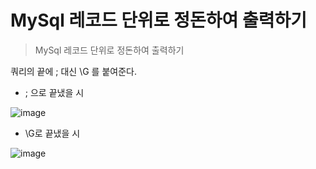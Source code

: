 # MySql 레코드 단위로 정돈하여 출력하기

> MySql 레코드 단위로 정돈하여 출력하기

쿼리의 끝에 ; 대신 \\G 를 붙여준다.

- ; 으로 끝냈을 시


![image](https://user-images.githubusercontent.com/98504939/155050475-2c4b4049-b40e-4a3b-9c5f-cac9b60cb160.png)

- \\G로 끝냈을 시

![image](https://user-images.githubusercontent.com/98504939/155050483-198e7047-82ec-459b-9d38-97b50c969ff5.png)
